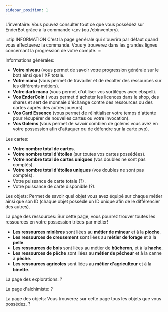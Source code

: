 ```yaml
---
sidebar_position: 1
---
```

L'inventaire:
Vous pouvez consulter tout ce que vous possédez sur EnderBot grâce à la commande `>inv` (ou /ebinventory).

:::tip INFORMATION
C'est la page générale qui s'ouvrira par défaut quand vous effectuerez la commande. Vous y trouverez dans les grandes lignes concernant la progression de votre compte.
:::

Informations générales:

- **Votre niveau** (vous permet de savoir votre progression générale sur le bot) ainsi que l'XP totale.
- **Votre mana** (vous permet de travailler et de récolter des ressources sur les différents métiers).
- **Votre dark mana** (vous permet d'utiliser vos sortilèges avec ebspell).
- **Vos EnderCoin** ( vous permet d'acheter les licences dans le shop, des shares et sert de monnaie d'échange contre des ressources ou des cartes auprès des autres joueurs).
- **Vos Card Essence** (vous permet de réinitialiser votre temps d'attente pour récupérer de nouvelles cartes ou votre invocation). 
- **Vos Golems** (vous permet de savoir combien de golems vous avez en votre possession afin d'attaquer ou de défendre sur la carte pvp).

Les cartes:
- **Votre nombre total de cartes**.
- **Votre nombre total d'étoiles** (sur toutes vos cartes possédées).
- **Votre nombre total de cartes uniques** (vos doubles ne sont pas comptés).
- **Votre nombre total d'étoiles uniques** (vos doubles ne sont pas comptés).
- Votre puissance de carte totale (?).
- Votre puissance de carte disponible (?).

Les objets:
Permet de savoir quel objet vous avez équipé sur chaque métier ainsi que son ID (chaque objet possède un ID unique afin de le différencier des autres).

La page des ressources:
Sur cette page, vous pourrez trouver toutes les ressources en votre possession triées par métier!

- **Les ressources minières** sont liées au **métier de mineur** et à la **pioche**. 
- **Les ressources de creusement** sont liées au **métier de forage** et à la **pelle**. 
- **Les ressources de bois** sont liées au métier de **bûcheron**, et à la **hache**. 
- **Les ressources de pêche** sont liées au **métier de pêcheur** et à la canne à **pêche**. 
- **Les ressources agricoles** sont liées au **métier d'agriculteur** et à la **binette**. 

La page des explorations:
?

La page d'alchimiste:
?

La page des objets:
Vous trouverez sur cette page tous les objets que vous possédez. ?